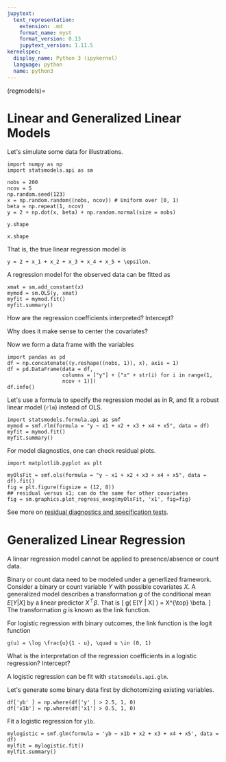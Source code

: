 ```yaml
---
jupytext:
  text_representation:
    extension: .md
    format_name: myst
    format_version: 0.13
    jupytext_version: 1.11.5
kernelspec:
  display_name: Python 3 (ipykernel)
  language: python
  name: python3
---
```


(regmodels)=

# Linear and Generalized Linear Models

Let's simulate some data for illustrations.

```{code-cell} ipython3
import numpy as np
import statsmodels.api as sm

nobs = 200
ncov = 5
np.random.seed(123)
x = np.random.random((nobs, ncov)) # Uniform over [0, 1)
beta = np.repeat(1, ncov)
y = 2 + np.dot(x, beta) + np.random.normal(size = nobs)
```

```{code-cell} ipython3
y.shape
```

```{code-cell} ipython3
x.shape
```

That is, the true linear regression model is
```{math}
y = 2 + x_1 + x_2 + x_3 + x_4 + x_5 + \epsilon.
```

A regression model for the observed data can be fitted as

```{code-cell} ipython3
xmat = sm.add_constant(x)
mymod = sm.OLS(y, xmat)
myfit = mymod.fit()
myfit.summary()
```

How are the regression coefficients interpreted? Intercept?

Why does it make sense to center the covariates?

Now we form a data frame with the variables

```{code-cell} ipython3
import pandas as pd
df = np.concatenate((y.reshape((nobs, 1)), x), axis = 1)
df = pd.DataFrame(data = df,
                  columns = ["y"] + ["x" + str(i) for i in range(1,
				  ncov + 1)])
df.info()
```

Let's use a formula to specify the regression model as in R, and fit
a robust linear model (`rlm`) instead of OLS.

```{code-cell} ipython3
import statsmodels.formula.api as smf
mymod = smf.rlm(formula = "y ~ x1 + x2 + x3 + x4 + x5", data = df)
myfit = mymod.fit()
myfit.summary()
```

For model diagnostics, one can check residual plots.

```{code-cell} ipython3
import matplotlib.pyplot as plt

myOlsFit = smf.ols(formula = "y ~ x1 + x2 + x3 + x4 + x5", data = df).fit()
fig = plt.figure(figsize = (12, 8))
## residual versus x1; can do the same for other covariates
fig = sm.graphics.plot_regress_exog(myOlsFit, 'x1', fig=fig)
```

See more on [residual diagnostics and specification
tests](https://www.statsmodels.org/stable/stats.html#residual-diagnostics-and-specification-tests).


# Generalized Linear Regression

A linear regression model cannot be applied to presence/absence or
count data. 


Binary or count data need to be modeled under a generlized
framework. Consider a binary or count variable $Y$ with possible
covariates $X$.  A generalized model describes a transformation $g$
of the conditional mean $E[Y | X]$ by a linear predictor
$X^{\top}\beta$. That is
\[
g( E[Y | X] ) = X^{\top} \beta.
\]
The transformation $g$ is known as the link function.


For logistic regression with binary outcomes, the link function is
the logit function
```{math}
g(u) = \log \frac{u}{1 - u}, \quad u \in (0, 1)
```

What is the interpretation of the regression coefficients in a
logistic regression? Intercept?

A logistic regression can be fit with `statsmodels.api.glm`.

Let's generate some binary data first by dichotomizing existing variables.

```{code-cell} ipython3
df['yb' ] = np.where(df['y' ] > 2.5, 1, 0)
df['x1b'] = np.where(df['x1'] > 0.5, 1, 0)
```

Fit a logistic regression for `y1b`.

```{code-cell} ipython3
mylogistic = smf.glm(formula = 'yb ~ x1b + x2 + x3 + x4 + x5', data = df)
mylfit = mylogistic.fit()
mylfit.summary()
```

